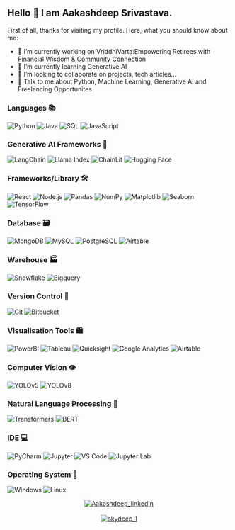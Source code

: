 ## Hello 👋 I am Aakashdeep Srivastava.
First of all, thanks for visiting my profile. Here, what you should know about me:

- 🔭 I’m currently working on VriddhiVarta:Empowering Retirees with Financial Wisdom & Community Connection
- 🌱 I’m currently learning Generative AI  
- 👯 I’m looking to collaborate on projects, tech articles... 
- 💬 Talk to me about Python, Machine Learning, Generative AI and Freelancing Opportunites

<!-- ----------- TECH STACK SECTION ------------ -->
### Languages 📚
![Python](https://img.shields.io/badge/python-3670A0?style=for-the-badge&logo=python&logoColor=ffdd54) 
![Java](https://img.shields.io/badge/java-007396?style=for-the-badge&logo=java&logoColor=white) 
![SQL](https://img.shields.io/badge/SQL-4479A1?style=for-the-badge&logo=postgresql&logoColor=white) 
![JavaScript](https://img.shields.io/badge/javascript-F7DF1E?style=for-the-badge&logo=javascript&logoColor=black) 

### Generative AI Frameworks 🤖
![LangChain](https://img.shields.io/badge/LangChain-000000?style=for-the-badge&logo=langchain&logoColor=red)
![Llama Index](https://img.shields.io/badge/Llama_Index-000000?style=for-the-badge&logo=llamaindex&logoColor=blue)
![ChainLit](https://img.shields.io/badge/ChainLit-000000?style=for-the-badge&logo=chainlit&logoColor=green)
![Hugging Face](https://img.shields.io/badge/Hugging_Face-FF9A00?style=for-the-badge&logo=huggingface&logoColor=white)

### Frameworks/Library 🛠️
![React](https://img.shields.io/badge/react-20232A?style=for-the-badge&logo=react&logoColor=61DAFB) 
![Node.js](https://img.shields.io/badge/node.js-339933?style=for-the-badge&logo=nodedotjs&logoColor=white) 
![Pandas](https://img.shields.io/badge/pandas-150458?style=for-the-badge&logo=pandas&logoColor=white) 
![NumPy](https://img.shields.io/badge/numpy-013243?style=for-the-badge&logo=numpy&logoColor=white) 
![Matplotlib](https://img.shields.io/badge/matplotlib-11557c?style=for-the-badge&logo=matplotlib&logoColor=white) 
![Seaborn](https://img.shields.io/badge/seaborn-3776AB?style=for-the-badge&logo=seaborn&logoColor=white) 
![TensorFlow](https://img.shields.io/badge/TensorFlow-FF6F00?style=for-the-badge&logo=TensorFlow&logoColor=white) 

### Database 🗃️
![MongoDB](https://img.shields.io/badge/MongoDB-47A248?style=for-the-badge&logo=mongodb&logoColor=white) 
![MySQL](https://img.shields.io/badge/mysql-%2300f.svg?style=for-the-badge&logo=mysql&logoColor=white) 
![PostgreSQL](https://img.shields.io/badge/PostgreSQL-316192?style=for-the-badge&logo=postgresql&logoColor=white) 
![Airtable](https://img.shields.io/badge/Airtable-18BFFF?style=for-the-badge&logo=airtable&logoColor=white) 

### Warehouse 🏭
![Snowflake](https://img.shields.io/badge/Snowflake-29B5E8?style=for-the-badge&logo=snowflake&logoColor=white) 
![Bigquery](https://img.shields.io/badge/BigQuery-4285F4?style=for-the-badge&logo=googlecloud&logoColor=white) 

### Version Control 🔄
![Git](https://img.shields.io/badge/git-F05033?style=for-the-badge&logo=git&logoColor=white) 
![Bitbucket](https://img.shields.io/badge/Bitbucket-0052CC?style=for-the-badge&logo=bitbucket&logoColor=white) 

### Visualisation Tools 🛍️
![PowerBI](https://img.shields.io/badge/PowerBI-F2C811?style=for-the-badge&logo=powerbi&logoColor=black) 
![Tableau](https://img.shields.io/badge/Tableau-E97627?style=for-the-badge&logo=tableau&logoColor=white) 
![Quicksight](https://img.shields.io/badge/Quicksight-FF9900?style=for-the-badge&logo=amazonaws&logoColor=white) 
![Google Analytics](https://img.shields.io/badge/Google_Analytics-E37400?style=for-the-badge&logo=googleanalytics&logoColor=white) 
![Airtable](https://img.shields.io/badge/Airtable-18BFFF?style=for-the-badge&logo=airtable&logoColor=white) 

### Computer Vision 👁️
![YOLOv5](https://img.shields.io/badge/YOLOv5-000000?style=for-the-badge&logo=yolov5&logoColor=white) 
![YOLOv8](https://img.shields.io/badge/YOLOv8-000000?style=for-the-badge&logo=yolov8&logoColor=white)

### Natural Language Processing 📝
![Transformers](https://img.shields.io/badge/Transformers-000000?style=for-the-badge&logo=transformers&logoColor=white) 
![BERT](https://img.shields.io/badge/BERT-000000?style=for-the-badge&logo=bert&logoColor=white)

### IDE 💻
![PyCharm](https://img.shields.io/badge/PyCharm-000000?style=for-the-badge&logo=pycharm&logoColor=white) 
![Jupyter](https://img.shields.io/badge/Jupyter-F37626?style=for-the-badge&logo=jupyter&logoColor=white) 
![VS Code](https://img.shields.io/badge/VS_Code-007ACC?style=for-the-badge&logo=visualstudiocode&logoColor=white) 
![Jupyter Lab](https://img.shields.io/badge/Jupyter_Lab-F37626?style=for-the-badge&logo=jupyter&logoColor=white) 

### Operating System 💾
![Windows](https://img.shields.io/badge/Windows-0078D6?style=for-the-badge&logo=windows&logoColor=white) 
![Linux](https://img.shields.io/badge/Linux-FCC624?style=for-the-badge&logo=linux&logoColor=black) 


<!-- ----------- CONNECT WITH ME SECTION ------------ -->
<p align="center">
<a href="https://www.linkedin.com/in/aakashdeep-1a2b3c/" target="blank"><img align="center" src="https://img.shields.io/badge/LinkedIn-0077B5?style=for-the-badge&logo=linkedin&logoColor=white" alt="Aakashdeep_linkedIn"/></a> 
<br>
<br>
<a href="https://twitter.com/skydeep_1" target="blank"><img src="https://img.shields.io/twitter/follow/skydeep_1?logo=twitter&style=for-the-badge" alt="skydeep_1" /></a>
</p>
